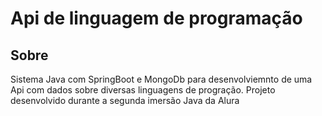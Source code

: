 # Api de linguagem de programação

## Sobre
Sistema Java com SpringBoot e MongoDb para desenvolviemnto de uma Api com dados sobre diversas linguagens de progração. Projeto desenvolvido durante a segunda imersão Java da Alura
